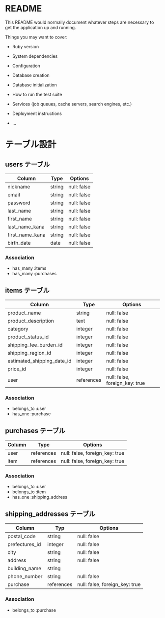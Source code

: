 # README

This README would normally document whatever steps are necessary to get the
application up and running.

Things you may want to cover:

* Ruby version

* System dependencies

* Configuration

* Database creation

* Database initialization

* How to run the test suite

* Services (job queues, cache servers, search engines, etc.)

* Deployment instructions

* ...

# テーブル設計

## users テーブル

| Column          | Type    | Options     |
| --------------- | ------- | ----------- |
| nickname        | string  | null: false |
| email           | string  | null: false |
| password        | string  | null: false |
| last_name       | string  | null: false |
| first_name      | string  | null: false |
| last_name_kana  | string  | null: false |
| first_name_kana | string  | null: false |
| birth_date      | date    | null: false |

### Association

- has_many :items
- has_many :purchases

## items テーブル

| Column                     | Type       | Options                        |  
| ---------------------------| -----------| ------------------------------ |
| product_name               | string     | null: false                    |
| product_description        | text       | null: false                    |
| category                   | integer    | null: false                    |
| product_status_id          | integer    | null: false                    |
| shipping_fee_burden_id     | integer    | null: false                    |
| shipping_region_id         | integer    | null: false                    |
| estimated_shipping_date_id | integer    | null: false                    |
| price_id                   | integer    | null: false                    |
| user                       | references | null: false, foreign_key: true |

### Association

- belongs_to :user
- has_one :purchase

## purchases テーブル

| Column | Type       | Options                        |
| ------ | ---------- | ------------------------------ |
| user   | references | null: false, foreign_key: true |
| item   | references | null: false, foreign_key: true |

### Association

- belongs_to :user
- belongs_to :item
- has_one :shipping_address

## shipping_addresses テーブル

| Column         | Typ        | Options                        |
| -------------- | ---------- | ------------------------------ |
| postal_code    | string     | null: false                    |
| prefectures_id | integer    | null: false                    |
| city           | string     | null: false                    |
| address        | string     | null: false                    |
| building_name  | string     |                                |
| phone_number   | string     | null: false                    |
| purchase       | references | null: false, foreign_key: true |

### Association

- belongs_to :purchase